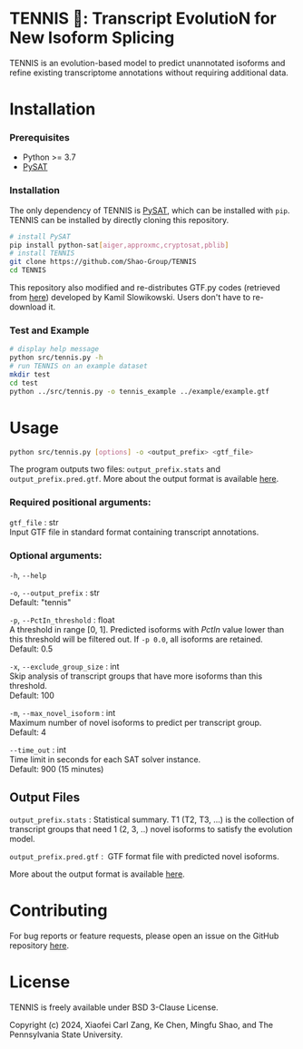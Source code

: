# TENNIS 🎾: Transcript EvolutioN for New Isoform Splicing

TENNIS is an evolution-based model to predict unannotated isoforms and refine existing transcriptome annotations without requiring additional data. 



# Installation

### Prerequisites

- Python >= 3.7
- [PySAT](https://pysathq.github.io/)

### Installation 

The only dependency of TENNIS is [PySAT](https://pysathq.github.io/), which can be installed with `pip`. TENNIS can be installed by directly cloning this repository.

```sh
# install PySAT
pip install python-sat[aiger,approxmc,cryptosat,pblib]
# install TENNIS
git clone https://github.com/Shao-Group/TENNIS
cd TENNIS
```

This repository also modified and re-distributes GTF.py codes (retrieved from [here](https://gist.github.com/slowkow/8101481?permalink_comment_id=321645i7)) developed by Kamil Slowikowski. Users don't have to re-download it.

### Test and Example

```sh
# display help message
python src/tennis.py -h
# run TENNIS on an example dataset
mkdir test
cd test
python ../src/tennis.py -o tennis_example ../example/example.gtf 
```

# **Usage** 

```sh
python src/tennis.py [options] -o <output_prefix> <gtf_file> 
```

The program outputs two files: `output_prefix.stats` and `output_prefix.pred.gtf`. 
More about the output format is available [here](docs/output_format.md).

### Required positional arguments:

`gtf_file` : str  
Input GTF file in standard format containing transcript annotations.

### Optional arguments:

`-h`, `--help`

`-o`, `--output_prefix` : str  
Default: "tennis"

`-p`, `--PctIn_threshold` : float    
A threshold in range [0, 1]. Predicted isoforms with *PctIn* value lower than this threshold will be filtered out. If `-p 0.0`, all isoforms are retained.    
Default: 0.5

`-x`, `--exclude_group_size` : int  
Skip analysis of transcript groups that have more isoforms than this threshold.  
Default: 100

`-m`, `--max_novel_isoform` : int  
Maximum number of novel isoforms to predict per transcript group.  
Default: 4

`--time_out` : int   
Time limit in seconds for each SAT solver instance.  
Default: 900 (15 minutes)

## Output Files

`output_prefix.stats` : 
	Statistical summary. T1 (T2, T3, ...) is the collection of transcript groups that need 1 (2, 3, ..) novel isoforms to satisfy the evolution model.

`output_prefix.pred.gtf` : 
​	GTF format file with predicted novel isoforms.

More about the output format is available [here](docs/output_format.md).

# Contributing

For bug reports or feature requests, please open an issue on the GitHub repository [here](https://github.com/Shao-Group/TENNIS/issues).

# License

TENNIS is freely available under BSD 3-Clause License. 

Copyright (c) 2024, Xiaofei Carl Zang, Ke Chen, Mingfu Shao, and The Pennsylvania State University.
